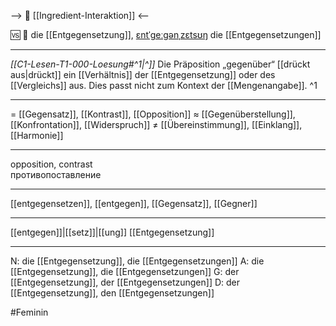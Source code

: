 --> 🤝 [[Ingredient-Interaktion]] <--

🆚 🔴 die [[Entgegensetzung]], [ɛntˈɡeːɡənˌzɛtsʊŋ](https://youglish.com/pronounce/Entgegensetzung/german)
die [[Entgegensetzungen]]

---
*[[C1-Lesen-T1-000-Loesung#^1|^]]* Die Präposition „gegenüber“ [[drückt aus|drückt]] ein [[Verhältnis]] der [[Entgegensetzung]] oder des [[Vergleichs]] aus. Dies passt nicht zum Kontext der [[Mengenangabe]]. ^1


---
= [[Gegensatz]], [[Kontrast]], [[Opposition]]
≈ [[Gegenüberstellung]], [[Konfrontation]], [[Widerspruch]]
≠ [[Übereinstimmung]], [[Einklang]], [[Harmonie]]

---
opposition, contrast  
противопоставление

---
[[entgegensetzen]], [[entgegen]], [[Gegensatz]], [[Gegner]]

---
[[entgegen]]|[[setz]]|[[ung]]
[[Entgegensetzung]]


---
N: die [[Entgegensetzung]], die [[Entgegensetzungen]]
A: die [[Entgegensetzung]], die [[Entgegensetzungen]]
G: der [[Entgegensetzung]], der [[Entgegensetzungen]]
D: der [[Entgegensetzung]], den [[Entgegensetzungen]]


#Feminin 